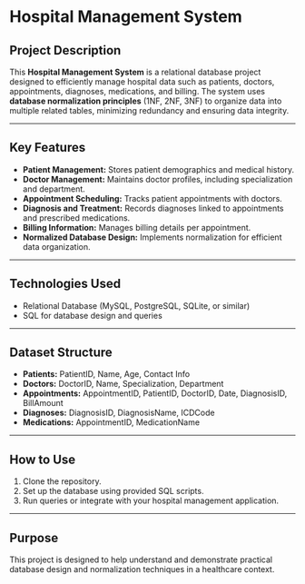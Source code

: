 # Hospital Management System

## Project Description

This **Hospital Management System** is a relational database project designed to efficiently manage hospital data such as patients, doctors, appointments, diagnoses, medications, and billing. The system uses **database normalization principles** (1NF, 2NF, 3NF) to organize data into multiple related tables, minimizing redundancy and ensuring data integrity.

---

## Key Features

- **Patient Management:** Stores patient demographics and medical history.  
- **Doctor Management:** Maintains doctor profiles, including specialization and department.  
- **Appointment Scheduling:** Tracks patient appointments with doctors.  
- **Diagnosis and Treatment:** Records diagnoses linked to appointments and prescribed medications.  
- **Billing Information:** Manages billing details per appointment.  
- **Normalized Database Design:** Implements normalization for efficient data organization.

---

## Technologies Used

- Relational Database (MySQL, PostgreSQL, SQLite, or similar)  
- SQL for database design and queries

---

## Dataset Structure

- **Patients:** PatientID, Name, Age, Contact Info  
- **Doctors:** DoctorID, Name, Specialization, Department  
- **Appointments:** AppointmentID, PatientID, DoctorID, Date, DiagnosisID, BillAmount  
- **Diagnoses:** DiagnosisID, DiagnosisName, ICDCode  
- **Medications:** AppointmentID, MedicationName

---

## How to Use

1. Clone the repository.  
2. Set up the database using provided SQL scripts.  
3. Run queries or integrate with your hospital management application.

---

## Purpose

This project is designed to help understand and demonstrate practical database design and normalization techniques in a healthcare context.
